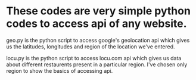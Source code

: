 # These codes are very simple python codes to access api of any website.

geo.py is the python script to access google's geolocation api which gives us the latitudes, longitudes and region of the location we've entered.

locu.py is the python script to access locu.com api which gives us data about different restaurents present in a particular region. I've chosen only region to show the basics of accessing api.
